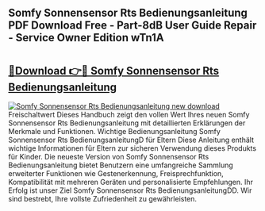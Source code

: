 ## Somfy Sonnensensor Rts Bedienungsanleitung PDF Download Free - Part-8dB User Guide Repair - Service Owner Edition wTn1A

# <h2><a href="http://df450xa.blite.top/?on=Somfy+Sonnensensor+Rts+Bedienungsanleitung">🔗Download 👉🔴 Somfy Sonnensensor Rts Bedienungsanleitung</a></h2>

[![Somfy Sonnensensor Rts Bedienungsanleitung new download](https://i.imgur.com/lujVjoI.png)](http://df450xa.blite.top/?on=Somfy+Sonnensensor+Rts+Bedienungsanleitung)
Freischaltwert Dieses Handbuch zeigt den vollen Wert Ihres neuen Somfy Sonnensensor Rts Bedienungsanleitung mit detaillierten Erklärungen der Merkmale und Funktionen. Wichtige Bedienungsanleitung Somfy Sonnensensor Rts BedienungsanleitungD für Eltern Diese Anleitung enthält wichtige Informationen für Eltern zur sicheren Verwendung dieses Produkts für Kinder. Die neueste Version von Somfy Sonnensensor Rts Bedienungsanleitung bietet Benutzern eine umfangreiche Sammlung erweiterter Funktionen wie Gestenerkennung, Freisprechfunktion, Kompatibilität mit mehreren Geräten und personalisierte Empfehlungen. Ihr Erfolg ist unser Ziel Somfy Sonnensensor Rts BedienungsanleitungDD. Wir sind bestrebt, Ihre vollste Zufriedenheit zu gewährleisten.
